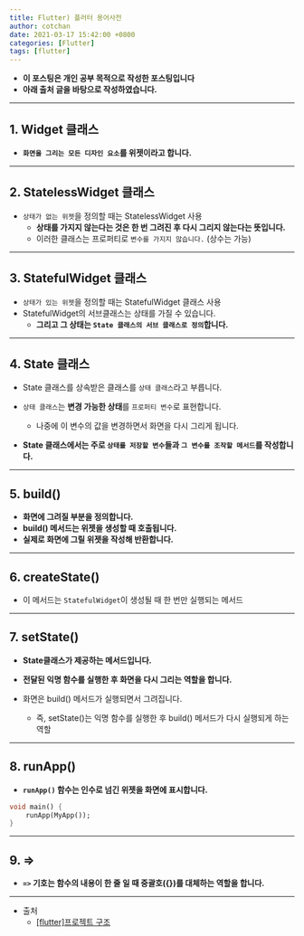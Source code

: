 ```yaml
---
title: Flutter) 플러터 용어사전
author: cotchan
date: 2021-03-17 15:42:00 +0800
categories: [Flutter]
tags: [flutter]   
---
```


+ **이 포스팅은 개인 공부 목적으로 작성한 포스팅입니다**
+ **아래 출처 글을 바탕으로 작성하였습니다.**

---

## 1. Widget 클래스

+ **`화면을 그리는 모든 디자인 요소`를 위젯이라고 합니다.**

---

## 2. StatelessWidget 클래스

+ `상태가 없는 위젯`을 정의할 때는 StatelessWidget 사용
  + **상태를 가지지 않는다는 것은 한 번 그려진 후 다시 그리지 않는다는 뜻입니다.**
  + 이러한 클래스는 프로퍼티로 `변수를 가지지 않습니다.` (상수는 가능)

---

## 3. StatefulWidget 클래스

+ `상태가 있는 위젯`을 정의할 때는 StatefulWidget 클래스 사용
+ StatefulWidget의 서브클래스는 상태를 가질 수 있습니다.
  + **그리고 그 상태는 `State 클래스의 서브 클래스로 정의`합니다.**

---

## 4. State 클래스

+ State 클래스를 상속받은 클래스를 `상태 클래스`라고 부릅니다.
+ `상태 클래스`는 **변경 가능한 상태**를 `프로퍼티 변수`로 표현합니다.
  + 나중에 이 변수의 값을 변경하면서 화면을 다시 그리게 됩니다.

+ **State 클래스에서는 주로 `상태를 저장할 변수`들과 `그 변수를 조작할 메서드`를 작성합니다.**

---

## 5. build()

+ **화면에 그려질 부분을 정의합니다.**
+ **build() 메서드는 위젯을 생성할 때 호출됩니다.**
+ **실제로 화면에 그릴 위젯을 작성해 반환합니다.**

---

## 6. createState()

+ 이 메서드는 `StatefulWidget`이 생성될 때 한 번만 실행되는 메서드

---

## 7. setState()

+ **State클래스가 제공하는 메서드입니다.**

+ **전달된 익명 함수를 실행한 후 화면을 다시 그리는 역할을 합니다.**
+ 화면은 build() 메서드가 실행되면서 그려집니다.
  + 즉, setState()는 익명 함수를 실행한 후 build() 메서드가 다시 실행되게 하는 역할

---

## 8. runApp()

+ **`runApp()` 함수는 인수로 넘긴 위젯을 화면에 표시합니다.**

```dart
void main() {
    runApp(MyApp());
}
``` 

---

## 9. =>

+ **`=>` 기호는 함수의 내용이 한 줄 일 때 중괄호({})를 대체하는 역할을 합니다.**

---

+ 출처
  + [[flutter]프로젝트 구조](https://devlopsquare.tistory.com/81)

